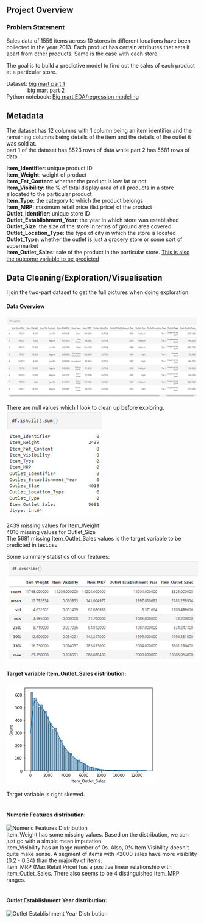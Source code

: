 ## Project Overview

### Problem Statement
Sales data of 1559 items across 10 stores in different locations have been collected in the year 2013. Each product has certain attributes that sets it apart from other products. Same is the case with each store.

The goal is to build a predictive model to find out the sales of each product at a particular store.

Dataset: [big mart part 1](data/train.csv)  
&nbsp;&nbsp;&nbsp;&nbsp;&nbsp;&nbsp;&nbsp;&nbsp;&nbsp;&nbsp;&nbsp;&nbsp;&nbsp;&nbsp;[big mart part 2](data/test.csv)  
Python notebook: [Big mart EDA/regression modeling](BigMart%20Sales.ipynb)  

## Metadata  
The dataset has 12 columns with 1 column being an item identifier and the remaining columns being details of the item and the details of the outlet it was sold at.   
part 1 of the dataset has 8523 rows of data while part 2 has 5681 rows of data.  

__Item_Identifier__: unique product ID  
__Item_Weight__: weight of product  
__Item_Fat_Content__: whether the product is low fat or not  
__Item_Visibility__: the % of total display area of all products in a store allocated to the particular product   
__Item_Type__: the category to which the product belongs  
__Item_MRP__: maximum retail price (list price) of the product  
__Outlet_Identifier__: unique store ID  
__Outlet_Establishment_Year__: the year in which store was established  
__Outlet_Size__: the size of the store in terms of ground area covered  
__Outlet_Location_Type__: the type of city in which the store is located    
__Outlet_Type__: whether the outlet is just a grocery store or some sort of supermarket   
__Item_Outlet_Sales__: sale of the product in the particular store. <ins>This is also the outcome variable to be predicted</ins>  

## Data Cleaning/Exploration/Visualisation
I join the two-part dataset to get the full pictures when doing exploration.    

#### Data Overview
![Data Overview](imgs/data_overview.png)  

There are null values which I look to clean up before exploring.  
![Null values](imgs/null_values.png)  

2439 missing values for Item_Weight  
4016 missing values for Outlet_Size  
The 5681 missing Item_Outlet_Sales values is the target variable to be predicted in test.csv  

Some summary statistics of our features:  
![Summary Statistics](imgs/summary_statistics.png)  

#### Target variable Item_Outlet_Sales distribution:   
![Item Outlet Sales distribution](imgs/target_variable_hist.png)  

Target variable is right skewed.  
<br>

#### Numeric Features distribution:
![Numeric Features Distribution](imgs/numeric_features_distribution)  
Item_Weight has some missing values. Based on the distribution, we can just go with a simple mean imputation.  
Item_Visibility has an large number of 0s. Also, 0% Item Visibility doesn't quite make sense. A segment of items with <2000 sales have more visibility (0.2 - 0.34) than the majority of items.  
Item_MRP (Max Retail Price) has a positive linear relationship with Item_Outlet_Sales. There also seems to be 4 distinguished Item_MRP ranges.  
<br>

#### Outlet Establishment Year distribution:
![Outlet Establishment Year Distribution](imgs/outlet_establishment_year_dist)  








